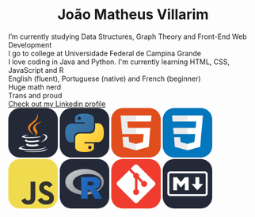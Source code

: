 <h1 align="center">João Matheus Villarim</h1>

I’m currently studying Data Structures, Graph Theory and Front-End Web Development <br>
I go to college at Universidade Federal de Campina Grande <br>
I love coding in Java and Python. I'm currently learning HTML, CSS, JavaScript and R <br>
English (fluent), Portuguese (native) and French (beginner) <br>
Huge math nerd <br>
Trans and proud <br>
<a href="https://www.linkedin.com/in/joaomatheusvillarim/" target="_blank"> Check out my Linkedin profile</a> <br>
<img src="/icons/Java-Dark.svg" height="100">
<img src="/icons/Python-Dark.svg" height="100">
<img src="/icons/HTML.svg" height="100">
<img src="/icons/CSS.svg" height="100">
<img src="/icons/JavaScript.svg" height="100">
<img src="/icons/R-Dark.svg" height="100">
<img src="/icons/Git.svg" height="100">
<img src="/icons/Markdown-Dark.svg" height="100">
